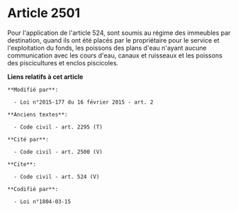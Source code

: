 # Article 2501

Pour l'application de l'article 524, sont soumis au régime des  immeubles par destination, quand ils ont été placés par le
propriétaire pour le service et l'exploitation du fonds, les poissons des plans d'eau n'ayant aucune communication avec les
cours d'eau, canaux et ruisseaux et les poissons des piscicultures et enclos piscicoles.

**Liens relatifs à cet article**

	**Modifié par**:

	  - Loi n°2015-177 du 16 février 2015 - art. 2

	**Anciens textes**:

	  - Code civil - art. 2295 (T)

	**Cité par**:

	  - Code civil - art. 2500 (V)

	**Cite**:

	  - Code civil - art. 524 (V)

	**Codifié par**:

	  - Loi n°1804-03-15
